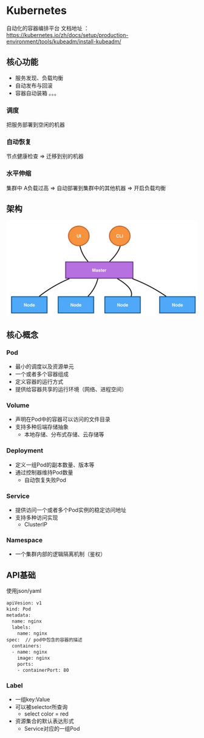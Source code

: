 # Kubernetes
自动化的容器编排平台
文档地址 ：https://kubernetes.io/zh/docs/setup/production-environment/tools/kubeadm/install-kubeadm/

## 核心功能
- 服务发现、负载均衡
- 自动发布与回滚
- 容器自动装箱
。。。

### 调度
把服务部署到空闲的机器

### 自动恢复
节点健康检查 => 迁移到别的机器

### 水平伸缩
集群中 A负载过高 => 自动部署到集群中的其他机器 => 开启负载均衡



## 架构

<img src="./image/k8s.png" />

## 核心概念
### Pod
- 最小的调度以及资源单元
- 一个或者多个容器组成
- 定义容器的运行方式
- 提供给容器共享的运行环境（网络、进程空间）

### Volume
- 声明在Pod中的容器可以访问的文件目录
- 支持多种后端存储抽象
  - 本地存储、分布式存储、云存储等

### Deployment
- 定义一组Pod的副本数量、版本等
- 通过控制器维持Pod数量
  - 自动恢复失败Pod

### Service
- 提供访问一个或者多个Pod实例的稳定访问地址
- 支持多种访问实现
  - ClusterIP

### Namespace
- 一个集群内部的逻辑隔离机制（鉴权）

## API基础
使用json/yaml
```
apiVesion: v1
kind: Pod
metadata: 
  name: nginx
  labels:
    name: nginx
spec:  // pod中包含的容器的描述
  containers:
  - name: nginx
    image: nginx
    ports: 
    - containerPort: 80
```

### Label
- 一组key:Value
- 可以被selector所查询
  - select color = red
- 资源集合的默认表达形式
  - Service对应的一组Pod